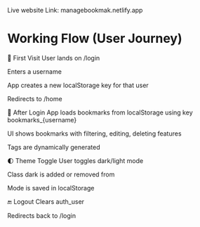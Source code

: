 Live website Link:  managebookmak.netlify.app

# Working Flow (User Journey)
🧑 First Visit
User lands on /login

Enters a username

App creates a new localStorage key for that user

Redirects to /home

🔐 After Login
App loads bookmarks from localStorage using key bookmarks_{username}

UI shows bookmarks with filtering, editing, deleting features

Tags are dynamically generated

🌓 Theme Toggle
User toggles dark/light mode

Class dark is added or removed from <html>

Mode is saved in localStorage

🔚 Logout
Clears auth_user

Redirects back to /login
